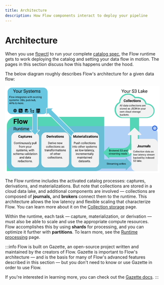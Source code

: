 ```yaml
---
title: Architecture
description: How Flow components interact to deploy your pipeline
---
```


# Architecture

When you use [flowctl](../concepts/flowctl.md) to run your complete [catalog spec](../concepts/catalog-entities/catalog-spec.md),
the Flow runtime gets to work deploying the catalog and setting your data flow in motion.
The pages in this section discuss how this happens under the hood.

The below diagram roughly describes Flow's architecture for a given data flow:

![](<architecture.png>)

The Flow runtime includes the activated catalog processes: captures, derivations, and materializations. But note that collections are stored in a cloud data lake, and additional components are involved — collections are composed of **journals,** and **brokers** connect them to the runtime. This architecture allows the low latency and flexible scaling that characterize Flow. You can learn more about it on the [Collection storage](storage.md) page.

Within the runtime, each task — capture, materialization, or derivation — must also be able to scale and use the appropriate compute resources. Flow accomplishes this by using **shards** for processing, and you can optimize it further with **partitions**. To learn more, see the [Runtime processing](scaling.md) page.

:::info
Flow is built on Gazette, an open-source project written and maintained by the creators of Flow. Gazette is important to Flow's architecture — and is the basis for many of Flow's advanced features described in this section — but you don't need to know or use Gazette in order to use Flow.&#x20;

If you're interested in learning more, you can check out the [Gazette docs](https://gazette.readthedocs.io/en/latest/index.html).
:::


